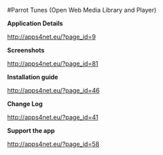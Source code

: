 #Parrot Tunes (Open Web Media Library and Player)

**Application Details**

http://apps4net.eu/?page_id=9

**Screenshots**

http://apps4net.eu/?page_id=81

**Installation guide**

http://apps4net.eu/?page_id=46

**Change Log**

http://apps4net.eu/?page_id=41

**Support the app**

http://apps4net.eu/?page_id=58
